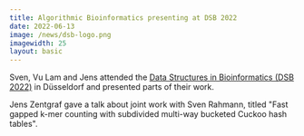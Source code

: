 ```yaml
---
title: Algorithmic Bioinformatics presenting at DSB 2022
date: 2022-06-13
image: /news/dsb-logo.png
imagewidth: 25
layout: basic
---
```


Sven, Vu Lam and Jens attended the [Data Structures in Bioinformatics (DSB 2022)](https://dsb-meeting.github.io/DSB2022) in Düsseldorf and presented parts of their work.

Jens Zentgraf gave a talk about joint work with Sven Rahmann, titled "Fast gapped k-mer counting with subdivided multi-way bucketed Cuckoo hash tables".